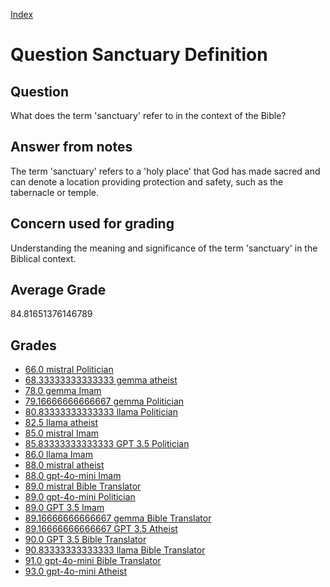 
[Index](../../index.md)
# Question Sanctuary Definition
## Question
What does the term 'sanctuary' refer to in the context of the Bible?

## Answer from notes
The term 'sanctuary' refers to a 'holy place' that God has made sacred and can denote a location providing protection and safety, such as the tabernacle or temple.

## Concern used for grading
Understanding the meaning and significance of the term 'sanctuary' in the Biblical context.

## Average Grade
84.81651376146789

## Grades
 * [66.0 mistral Politician](../answers/mistral_Politician/Sanctuary_Definition.md)
 * [68.33333333333333 gemma atheist](../answers/gemma_atheist/Sanctuary_Definition.md)
 * [78.0 gemma Imam](../answers/gemma_Imam/Sanctuary_Definition.md)
 * [79.16666666666667 gemma Politician](../answers/gemma_Politician/Sanctuary_Definition.md)
 * [80.83333333333333 llama Politician](../answers/llama_Politician/Sanctuary_Definition.md)
 * [82.5 llama atheist](../answers/llama_atheist/Sanctuary_Definition.md)
 * [85.0 mistral Imam](../answers/mistral_Imam/Sanctuary_Definition.md)
 * [85.83333333333333 GPT 3.5 Politician](../answers/GPT_3.5_Politician/Sanctuary_Definition.md)
 * [86.0 llama Imam](../answers/llama_Imam/Sanctuary_Definition.md)
 * [88.0 mistral atheist](../answers/mistral_atheist/Sanctuary_Definition.md)
 * [88.0 gpt-4o-mini Imam](../answers/gpt-4o-mini_Imam/Sanctuary_Definition.md)
 * [89.0 mistral Bible Translator](../answers/mistral_Bible_Translator/Sanctuary_Definition.md)
 * [89.0 gpt-4o-mini Politician](../answers/gpt-4o-mini_Politician/Sanctuary_Definition.md)
 * [89.0 GPT 3.5 Imam](../answers/GPT_3.5_Imam/Sanctuary_Definition.md)
 * [89.16666666666667 gemma Bible Translator](../answers/gemma_Bible_Translator/Sanctuary_Definition.md)
 * [89.16666666666667 GPT 3.5 Atheist](../answers/GPT_3.5_Atheist/Sanctuary_Definition.md)
 * [90.0 GPT 3.5 Bible Translator](../answers/GPT_3.5_Bible_Translator/Sanctuary_Definition.md)
 * [90.83333333333333 llama Bible Translator](../answers/llama_Bible_Translator/Sanctuary_Definition.md)
 * [91.0 gpt-4o-mini Bible Translator](../answers/gpt-4o-mini_Bible_Translator/Sanctuary_Definition.md)
 * [93.0 gpt-4o-mini Atheist](../answers/gpt-4o-mini_Atheist/Sanctuary_Definition.md)
